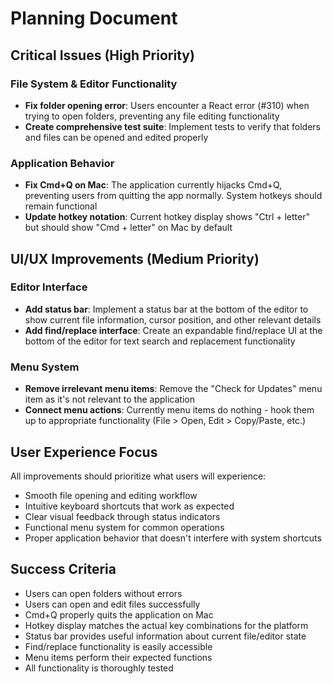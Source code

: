 # Planning Document

## Critical Issues (High Priority)

### File System & Editor Functionality
- **Fix folder opening error**: Users encounter a React error (#310) when trying to open folders, preventing any file editing functionality
- **Create comprehensive test suite**: Implement tests to verify that folders and files can be opened and edited properly

### Application Behavior
- **Fix Cmd+Q on Mac**: The application currently hijacks Cmd+Q, preventing users from quitting the app normally. System hotkeys should remain functional
- **Update hotkey notation**: Current hotkey display shows "Ctrl + letter" but should show "Cmd + letter" on Mac by default

## UI/UX Improvements (Medium Priority)

### Editor Interface
- **Add status bar**: Implement a status bar at the bottom of the editor to show current file information, cursor position, and other relevant details
- **Add find/replace interface**: Create an expandable find/replace UI at the bottom of the editor for text search and replacement functionality

### Menu System
- **Remove irrelevant menu items**: Remove the "Check for Updates" menu item as it's not relevant to the application
- **Connect menu actions**: Currently menu items do nothing - hook them up to appropriate functionality (File > Open, Edit > Copy/Paste, etc.)

## User Experience Focus

All improvements should prioritize what users will experience:
- Smooth file opening and editing workflow
- Intuitive keyboard shortcuts that work as expected
- Clear visual feedback through status indicators
- Functional menu system for common operations
- Proper application behavior that doesn't interfere with system shortcuts

## Success Criteria

- Users can open folders without errors
- Users can open and edit files successfully
- Cmd+Q properly quits the application on Mac
- Hotkey display matches the actual key combinations for the platform
- Status bar provides useful information about current file/editor state
- Find/replace functionality is easily accessible
- Menu items perform their expected functions
- All functionality is thoroughly tested
